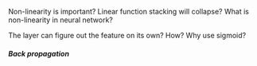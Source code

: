 Non-linearity is important? Linear function stacking will collapse?
What is non-linearity in neural network?

The layer can figure out the feature on its own? How?
Why use sigmoid?



##### Back propagation




